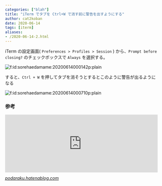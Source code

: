 ```yaml
---
categories: ["blah"]
title: "iTerm でタブを Ctrl+W で消す前に警告を出すようにする"
author: cat2koban
date: 2020-06-14
tags: [iterm]
aliases:
- /2020-06-14-2.html
---
```



<p>iTerm の設定画面( <code>Preferences &gt; Profiles &gt; Session</code> ) から、<code>Prompt before closing?</code> のチェックボックスで <code>Always</code> を選択する。</p>

<p><span itemscope itemtype="http://schema.org/Photograph"><img src="https://cdn-ak.f.st-hatena.com/images/fotolife/s/sorehaedamame/20200614/20200614000142.png" alt="f:id:sorehaedamame:20200614000142p:plain" title="f:id:sorehaedamame:20200614000142p:plain" class="hatena-fotolife" itemprop="image"></span></p>

<p>すると、<code>Ctrl + W</code> を押してタブを消そうとするとこのように警告が出るようになる</p>

<p><span itemscope itemtype="http://schema.org/Photograph"><img src="https://cdn-ak.f.st-hatena.com/images/fotolife/s/sorehaedamame/20200614/20200614000710.png" alt="f:id:sorehaedamame:20200614000710p:plain" title="f:id:sorehaedamame:20200614000710p:plain" class="hatena-fotolife" itemprop="image"></span></p>

<h3>参考</h3>

<p><iframe src="https://hatenablog-parts.com/embed?url=http%3A%2F%2Fpodaraku.hatenablog.com%2Fentry%2F2014%2F03%2F26%2F194434" title="iTerm2で command + w を押してもすぐに閉じないよう設定する - podaraku&#39;s blog" class="embed-card embed-blogcard" scrolling="no" frameborder="0" style="display: block; width: 100%; height: 190px; max-width: 500px; margin: 10px 0px;"></iframe><cite class="hatena-citation"><a href="http://podaraku.hatenablog.com/entry/2014/03/26/194434">podaraku.hatenablog.com</a></cite></p>

